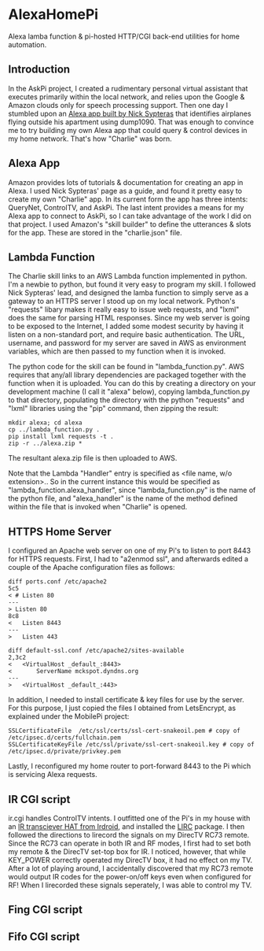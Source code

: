# AlexaHomePi
Alexa lamba function &amp; pi-hosted HTTP/CGI back-end utilities for home automation.
## Introduction
In the AskPi project, I created a rudimentary personal virtual assistant that executes primarily within the local network, and relies upon the Google & Amazon clouds only for speech processing support.  Then one day I stumbled upon an [Alexa app built by Nick Sypteras](https://www.nicksypteras.com/projects/teaching-alexa-to-spot-airplanes) that identifies airplanes flying outside his apartment using dump1090.  That was enough to convince me to try building my own Alexa app that could query & control devices in my home network.  That's how "Charlie" was born.  

## Alexa App
Amazon provides lots of tutorials & documentation for creating an app in Alexa.  I used Nick Sypteras' page as a guide, and found it pretty easy to create my own "Charlie" app.  In its current form the app has three intents: QueryNet, ControlTV, and AskPi.  The last intent provides a means for my Alexa app to connect to AskPi, so I can take advantage of the work I did on that project.  I used Amazon's "skill builder" to define the utterances & slots for the app.  These are stored in the "charlie.json" file.  

## Lambda Function
The Charlie skill links to an AWS Lambda function implemented in python.  I'm a newbie to python, but found it very easy to program my skill.  I followed Nick Sypteras' lead, and designed the lamba function to simply serve as a gateway to an HTTPS server I stood up on my local network.  Python's "requests" libary makes it really easy to issue web requests, and "lxml" does the same for parsing HTML responses.  Since my web server is going to be exposed to the Internet, I added some modest security by having it listen on a non-standard port, and require basic authentication.  The URL, username, and password for my server are saved in AWS as environment variables, which are then passed to my function when it is invoked.  

The python code for the skill can be found in "lambda\_function.py".  AWS requires that any/all library dependencies are packaged together with the function when it is uploaded.  You can do this by creating a directory on your development machine (I call it "alexa" below), copying lambda\_function.py to that directory, populating the directory with the python "requests" and "lxml" libraries using the "pip" command, then zipping the result:
```
mkdir alexa; cd alexa
cp ../lambda_function.py .
pip install lxml requests -t .
zip -r ../alexa.zip *
```
The resultant alexa.zip file is then uploaded to AWS.  

Note that the Lambda "Handler" entry is specified as <file name, w/o extension>.<function name>.  So in the current instance this would be specified as "lambda_function.alexa_handler", since "lambda_function.py" is the name of the python file, and "alexa_handler" is the name of the method defined within the file that is invoked when "Charlie" is opened.  

## HTTPS Home Server
I configured an Apache web server on one of my Pi's to listen to port 8443 for HTTPS requests.  First, I had to "a2enmod ssl", and afterwards edited a couple of the Apache configuration files as follows:

```
diff ports.conf /etc/apache2 
5c5
< # Listen 80
---
> Listen 80
8c8
< 	Listen 8443
---
> 	Listen 443

diff default-ssl.conf /etc/apache2/sites-available
2,3c2
< 	<VirtualHost _default_:8443>
< 		ServerName mckspot.dyndns.org
---
> 	<VirtualHost _default_:443>
```
In addition, I needed to install certificate & key files for use by the server.  For this purpose, I just copied the files I obtained from LetsEncrypt, as explained under the MobilePi project:
```
SSLCertificateFile  /etc/ssl/certs/ssl-cert-snakeoil.pem # copy of /etc/ipsec.d/certs/fullchain.pem
SSLCertificateKeyFile /etc/ssl/private/ssl-cert-snakeoil.key # copy of /etc/ipsec.d/private/privkey.pem
```
Lastly, I reconfigured my home router to port-forward 8443 to the Pi which is servicing Alexa requests.  

## IR CGI script
ir.cgi handles ControlTV intents.  I outfitted one of the Pi's in my house with an [IR transciever HAT from Irdroid](http://www.irdroid.com/irdroid-rpi-infrared-transceiver/), and installed the [LIRC](http://www.lirc.org) package.  I then followed the directions to lirecord the signals on my DirecTV RC73 remote.  Since the RC73 can operate in both IR and RF modes, I first had to set both my remote & the DirecTV set-top box for IR.  I noticed, however, that while KEY\_POWER correctly operated my DirecTV box, it had no effect on my TV.  After a lot of playing around, I accidentally discovered that my RC73 remote would output IR codes for the power-on/off keys even when configured for RF!  When I lirecorded these signals seperately, I was able to control my TV. 

## Fing CGI script
## Fifo CGI script

